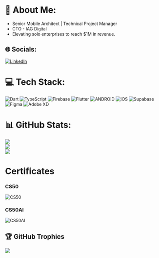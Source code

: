 # 💫 About Me:
- Senior Mobile Architect | Technical Project Manager 
- CTO - IAG Digital
- Elevating solo enterprises to reach $1M in revenue.

## 🌐 Socials:
[![LinkedIn](https://img.shields.io/badge/LinkedIn-%230077B5.svg?logo=linkedin&logoColor=white)](https://linkedin.com/in/shabaokare/) 


# 💻 Tech Stack:
![Dart](https://img.shields.io/badge/dart-%230175C2.svg?style=for-the-badge&logo=dart&logoColor=white) ![TypeScript](https://img.shields.io/badge/typescript-%23007ACC.svg?style=for-the-badge&logo=typescript&logoColor=white) ![Firebase](https://img.shields.io/badge/firebase-%23039BE5.svg?style=for-the-badge&logo=firebase) ![Flutter](https://img.shields.io/badge/Flutter-%2302569B.svg?style=for-the-badge&logo=Flutter&logoColor=white) ![ANDROID](https://img.shields.io/badge/android-%2320232a.svg?style=for-the-badge&logo=android&logoColor=%a4c639) ![IOS](https://img.shields.io/badge/IOS-%2320232a.svg?style=for-the-badge&logo=apple&logoColor=white) 	![Supabase](https://img.shields.io/badge/Supabase-3ECF8E?style=for-the-badge&logo=supabase&logoColor=white) ![Figma](https://img.shields.io/badge/figma-%23F24E1E.svg?style=for-the-badge&logo=figma&logoColor=white) ![Adobe XD](https://img.shields.io/badge/Adobe%20XD-470137?style=for-the-badge&logo=Adobe%20XD&logoColor=#FF61F6)

# 📊 GitHub Stats:
![](https://github-readme-stats.vercel.app/api?username=mcshaba&theme=dark&hide_border=false&include_all_commits=true&count_private=true)<br/>
![](https://github-readme-streak-stats.herokuapp.com/?user=mcshaba&theme=dark&hide_border=false)<br/>
![](https://github-readme-stats.vercel.app/api/top-langs/?username=mcshaba&theme=dark&hide_border=false&include_all_commits=true&count_private=true&layout=compact)

# Certificates
###  CS50
![CS50](https://github.com/mcshaba/mcshaba/blob/main/CS50x%20letter.png)
###  CS50AI
![CS50AI](https://github.com/mcshaba/mcshaba/blob/main/CS50AI%20letter.png)

## 🏆 GitHub Trophies
![](https://github-profile-trophy.vercel.app/?username=mcshaba&theme=radical&no-frame=false&no-bg=false&margin-w=4)

<!--
**mcshaba/mcshaba** is a ✨ _special_ ✨ repository because its `README.md` (this file) appears on your GitHub profile.

Here are some ideas to get you started:

- 🔭 I’m currently working on ...
- 🌱 I’m currently learning ...
- 👯 I’m looking to collaborate on ...
- 🤔 I’m looking for help with ...
- 💬 Ask me about ...
- 📫 How to reach me: ...
- 😄 Pronouns: ...
- ⚡ Fun fact: ...
-->
